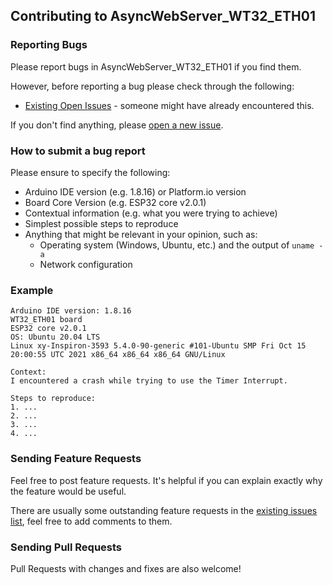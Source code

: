 ## Contributing to AsyncWebServer_WT32_ETH01

### Reporting Bugs

Please report bugs in AsyncWebServer_WT32_ETH01 if you find them.

However, before reporting a bug please check through the following:

* [Existing Open Issues](https://github.com/khoih-prog/AsyncWebServer_WT32_ETH01/issues) - someone might have already encountered this.

If you don't find anything, please [open a new issue](https://github.com/khoih-prog/AsyncWebServer_WT32_ETH01/issues/new).

### How to submit a bug report

Please ensure to specify the following:

* Arduino IDE version (e.g. 1.8.16) or Platform.io version
* Board Core Version (e.g. ESP32 core v2.0.1)
* Contextual information (e.g. what you were trying to achieve)
* Simplest possible steps to reproduce
* Anything that might be relevant in your opinion, such as:
  * Operating system (Windows, Ubuntu, etc.) and the output of `uname -a`
  * Network configuration


### Example

```
Arduino IDE version: 1.8.16
WT32_ETH01 board
ESP32 core v2.0.1
OS: Ubuntu 20.04 LTS
Linux xy-Inspiron-3593 5.4.0-90-generic #101-Ubuntu SMP Fri Oct 15 20:00:55 UTC 2021 x86_64 x86_64 x86_64 GNU/Linux

Context:
I encountered a crash while trying to use the Timer Interrupt.

Steps to reproduce:
1. ...
2. ...
3. ...
4. ...
```

### Sending Feature Requests

Feel free to post feature requests. It's helpful if you can explain exactly why the feature would be useful.

There are usually some outstanding feature requests in the [existing issues list](https://github.com/khoih-prog/AsyncWebServer_WT32_ETH01/issues?q=is%3Aopen+is%3Aissue+label%3Aenhancement), feel free to add comments to them.

### Sending Pull Requests

Pull Requests with changes and fixes are also welcome!
